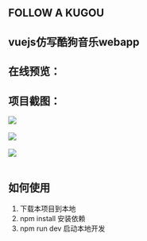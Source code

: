  FOLLOW A KUGOU
----------------

vuejs仿写酷狗音乐webapp
-----------------

在线预览：
----


项目截图：
----
![](http://opj15jbpo.bkt.clouddn.com/81854091-77E3-413F-BB11-0C24F27744BE.png?imageView2/3/w/400/h/200/q/75|imageslim)<br><br>
![](http://opj15jbpo.bkt.clouddn.com/0B7FDF5C-F820-4C43-BA7F-A82CDB464F29.png?imageView2/3/w/400/h/200/q/75|imageslim)<br><br>
![](http://opj15jbpo.bkt.clouddn.com/9F60D9FD-3463-46F2-848A-62D4AAD4A1BB.png?imageView2/3/w/400/h/200/q/75|imageslim)<br><br>

如何使用
----

 1. 下载本项目到本地
 2. npm install 安装依赖
 3. npm run dev 启动本地开发
